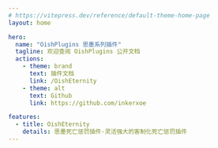 ```yaml
---
# https://vitepress.dev/reference/default-theme-home-page
layout: home

hero:
  name: "OishPlugins 思墨系列插件"
  tagline: 欢迎查阅 OishPlugins 公开文档
  actions:
    - theme: brand
      text: 插件文档
      link: /OishEternity
    - theme: alt
      text: Github
      link: https://github.com/inkerxoe

features:
  - title: OishEternity
    details: 思墨死亡惩罚插件-灵活强大的客制化死亡惩罚插件
---
```


